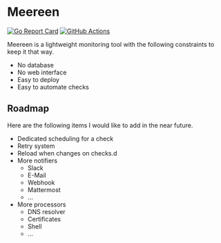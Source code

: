 # Meereen

[![Go Report Card](https://goreportcard.com/badge/github.com/aerialls/meereen)](https://goreportcard.com/report/github.com/aerialls/meereen)
[![GitHub Actions](https://github.com/aerialls/meereen/workflows/Test/badge.svg)](https://github.com/aerialls/meereen/actions?query=workflow%3ATest)

Meereen is a lightweight monitoring tool with the following constraints to keep it that way.

* No database
* No web interface
* Easy to deploy
* Easy to automate checks

## Roadmap

Here are the following items I would like to add in the near future.

* Dedicated scheduling for a check
* Retry system
* Reload when changes on checks.d
* More notifiers
  * Slack
  * E-Mail
  * Webhook
  * Mattermost
  * ...
* More processors
  * DNS resolver
  * Certificates
  * Shell
  * ...
